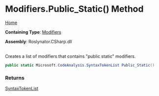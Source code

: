 # Modifiers\.Public\_Static\(\) Method

[Home](../../../../README.md)

**Containing Type**: [Modifiers](../README.md)

**Assembly**: Roslynator\.CSharp\.dll

\
Creates a list of modifiers that contains "public static" modifiers\.

```csharp
public static Microsoft.CodeAnalysis.SyntaxTokenList Public_Static()
```

### Returns

[SyntaxTokenList](https://docs.microsoft.com/en-us/dotnet/api/microsoft.codeanalysis.syntaxtokenlist)

